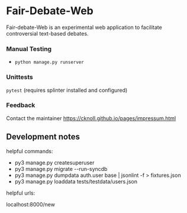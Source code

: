 # Fair-Debate-Web

Fair-debate-Web is an experimental web application to facilitate controversial text-based debates.

### Manual Testing

- `python manage.py runserver`

### Unittests

`pytest` (requires splinter installed and configured)

### Feedback

Contact the maintainer <https://cknoll.github.io/pages/impressum.html>


## Development notes


helpful commands:

- py3 manage.py createsuperuser
- py3 manage.py migrate --run-syncdb
- py3 manage.py dumpdata auth.user base | jsonlint -f > fixtures.json
- py3 manage.py loaddata tests/testdata/users.json


helpful urls:

localhost:8000/new
